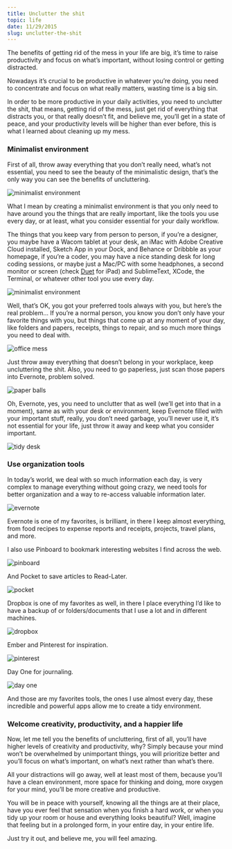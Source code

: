 ```yaml
---
title: Unclutter the shit
topic: life
date: 11/29/2015
slug: unclutter-the-shit
---
```


The benefits of getting rid of the mess in your life are big, it’s time to raise productivity and focus on what’s important, without losing control or getting distracted.

Nowadays it’s crucial to be productive in whatever you’re doing, you need to concentrate and focus on what really matters, wasting time is a big sin.

In order to be more productive in your daily activities, you need to unclutter the shit, that means, getting rid of the mess, just get rid of everything that distracts you, or that really doesn’t fit, and believe me, you’ll get in a state of peace, and your productivity levels will be higher than ever before, this is what I learned about cleaning up my mess.

### Minimalist environment

First of all, throw away everything that you don’t really need, what’s not essential, you need to see the beauty of the minimalistic design, that’s the only way you can see the benefits of uncluttering.

![minimalist environment](https://bntz.io/static/assets/images/content/minimalist-environment-1.jpeg)

What I mean by creating a minimalist environment is that you only need to have around you the things that are really important, like the tools you use every day, or at least, what you consider essential for your daily workflow.

The things that you keep vary from person to person, if you’re a designer, you maybe have a Wacom tablet at your desk, an iMac with Adobe Creative Cloud installed, Sketch App in your Dock, and Behance or Dribbble as your homepage, if you’re a coder, you may have a nice standing desk for long coding sessions, or maybe just a Mac/PC with some headphones, a second monitor or screen (check [Duet](http://www.duetdisplay.com/) for iPad) and SublimeText, XCode, the Terminal, or whatever other tool you use every day.

![minimalist environment](https://bntz.io/static/assets/images/content/minimalist-environment-2.jpeg)

Well, that’s OK, you got your preferred tools always with you, but here’s the real problem… If you’re a normal person, you know you don’t only have your favorite things with you, but things that come up at any moment of your day, like folders and papers, receipts, things to repair, and so much more things you need to deal with.

![office mess](https://bntz.io/static/assets/images/content/office-mess.jpeg)

Just throw away everything that doesn’t belong in your workplace, keep uncluttering the shit. Also, you need to go paperless, just scan those papers into Evernote, problem solved.

![paper balls](https://bntz.io/static/assets/images/content/paper-balls-mountain.jpeg)

Oh, Evernote, yes, you need to unclutter that as well (we’ll get into that in a moment), same as with your desk or environment, keep Evernote filled with your important stuff, really, you don’t need garbage, you’ll never use it, it’s not essential for your life, just throw it away and keep what you consider important.

![tidy desk](https://bntz.io/static/assets/images/content/tidy-desk.jpeg)

### Use organization tools

In today’s world, we deal with so much information each day, is very complex to manage everything without going crazy, we need tools for better organization and a way to re-access valuable information later.

![evernote](https://bntz.io/static/assets/images/content/evernote-logo.jpeg)

Evernote is one of my favorites, is brilliant, in there I keep almost everything, from food recipes to expense reports and receipts, projects, travel plans, and more.

I also use Pinboard to bookmark interesting websites I find across the web.

![pinboard](https://bntz.io/static/assets/images/content/pinboard-dashboard.png)

And Pocket to save articles to Read-Later.

![pocket](https://bntz.io/static/assets/images/content/pocket-interface.png)

Dropbox is one of my favorites as well, in there I place everything I’d like to have a backup of or folders/documents that I use a lot and in different machines.

![dropbox](https://bntz.io/static/assets/images/content/dropbox-dashboard.png)

Ember and Pinterest for inspiration.

![pinterest](https://bntz.io/static/assets/images/content/pinterest-interface.jpeg)

Day One for journaling.

![day one](https://bntz.io/static/assets/images/content/dayone-app.jpeg)

And those are my favorites tools, the ones I use almost every day, these incredible and powerful apps allow me to create a tidy environment.

### Welcome creativity, productivity, and a happier life

Now, let me tell you the benefits of uncluttering, first of all, you’ll have higher levels of creativity and productivity, why? Simply because your mind won’t be overwhelmed by unimportant things, you will prioritize better and you’ll focus on what’s important, on what’s next rather than what’s there.

All your distractions will go away, well at least most of them, because you’ll have a clean environment, more space for thinking and doing, more oxygen for your mind, you’ll be more creative and productive.

You will be in peace with yourself, knowing all the things are at their place, have you ever feel that sensation when you finish a hard work, or when you tidy up your room or house and everything looks beautiful? Well, imagine that feeling but in a prolonged form, in your entire day, in your entire life.

Just try it out, and believe me, you will feel amazing.
